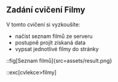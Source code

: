 ## Zadání cvičení Filmy

V tomto cvičení si vyzkoušíte:
- načíst seznam filmů ze serveru
- postupně projít získaná data
- vypsat jednotlivé filmy do stránky

::fig[Seznam filmů]{src=assets/result.png}

::exc[cvlekce>filmy]
